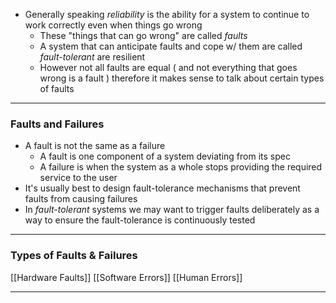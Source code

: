 * Generally speaking *reliability* is the ability for a system to continue to work correctly even when things go wrong
	* These "things that can go wrong" are called *faults*
	* A system that can anticipate faults and cope w/ them are called *fault-tolerant* are resilient
	* However not all faults are equal ( and not everything that goes wrong is a fault ) therefore it makes sense to talk about certain types of faults 
---
### Faults and Failures
* A fault is not the same as a failure
	* A fault is one component of a system deviating from its spec
	* A failure is when the system as a whole stops providing the required service to the user
* It's usually best to design fault-tolerance mechanisms that prevent faults from causing failures
* In *fault-tolerant* systems we may want to trigger faults deliberately as a way to ensure the fault-tolerance is continuously tested

---
### Types of Faults & Failures
[[Hardware Faults]]
[[Software Errors]]
[[Human Errors]]

---





